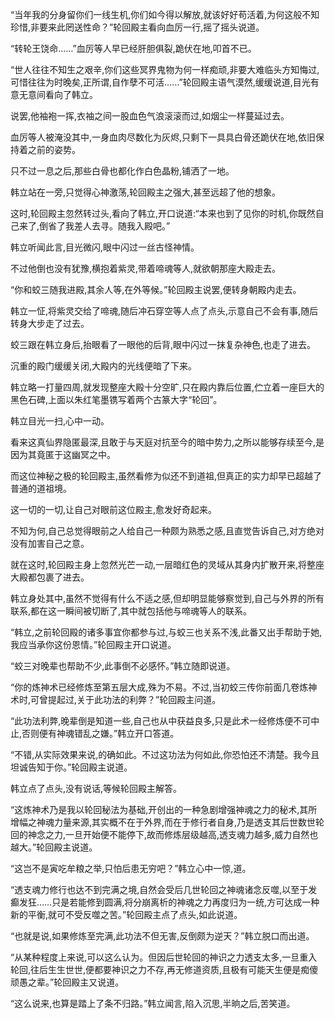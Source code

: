 
“当年我的分身留你们一线生机,你们如今得以解放,就该好好苟活着,为何这般不知珍惜,非要来此罔送性命？”轮回殿主看向血厉一行,摇了摇头说道。

“转轮王饶命……”血厉等人早已经肝胆俱裂,跪伏在地,叩首不已。

“世人往往不知生之艰辛,你们这些冥界鬼物为何一样痴顽,非要大难临头方知悔过,可惜往往为时晚矣,正所谓,自作孽不可活……”轮回殿主语气漠然,缓缓说道,目光有意无意间看向了韩立。

说罢,他袖袍一挥,衣袖之间一股血色气浪滚滚而过,如烟尘一样蔓延过去。

血厉等人被淹没其中,一身血肉尽数化为灰烬,只剩下一具具白骨还跪伏在地,依旧保持着之前的姿势。

只不过一息之后,那些白骨也都化作白色晶粉,铺洒了一地。

韩立站在一旁,只觉得心神激荡,轮回殿主之强大,甚至远超了他的想象。

这时,轮回殿主忽然转过头,看向了韩立,开口说道:“本来也到了见你的时机,你既然自己来了,倒省了我差人去寻。随我入殿吧。”

韩立听闻此言,目光微闪,眼中闪过一丝古怪神情。

不过他倒也没有犹豫,横抱着紫灵,带着啼魂等人,就欲朝那座大殿走去。

“你和蛟三随我进殿,其余人等,在外等候。”轮回殿主说罢,便转身朝殿内走去。

韩立一怔,将紫灵交给了啼魂,随后冲石穿空等人点了点头,示意自己不会有事,随后转身大步走了过去。

蛟三跟在韩立身后,抬眼看了一眼他的后背,眼中闪过一抹复杂神色,也走了进去。

沉重的殿门缓缓关闭,大殿内的光线便暗了下来。

韩立略一打量四周,就发现整座大殿十分空旷,只在殿内靠后位置,伫立着一座巨大的黑色石碑,上面以朱红笔墨镌写着两个古篆大字“轮回”。

韩立目光一扫,心中一动。

看来这真仙界隐匿最深,且敢于与天庭对抗至今的暗中势力,之所以能够存续至今,是因为其竟匿于这幽冥之中。

而这位神秘之极的轮回殿主,虽然看修为似还不到道祖,但真正的实力却早已超越了普通的道祖境。

这一切的一切,让自己对眼前这位殿主,愈发好奇起来。

不知为何,自己总觉得眼前之人给自己一种颇为熟悉之感,且直觉告诉自己,对方绝对没有加害自己之意。

就在这时,轮回殿主身上忽然光芒一动,一层暗红色的灵域从其身内扩散开来,将整座大殿都包裹了进去。

韩立身处其中,虽然不觉得有什么不适之感,但却明显能够察觉到,自己与外界的所有联系,都在这一瞬间被切断了,其中就包括他与啼魂等人的联系。

“韩立,之前轮回殿的诸多事宜你都参与过,与蛟三也关系不浅,此番又出手帮助于她,我应当承你这份恩情。”轮回殿主开口说道。

“蛟三对晚辈也帮助不少,此事倒不必感怀。”韩立随即说道。

“你的炼神术已经修炼至第五层大成,殊为不易。不过,当初蛟三传你前面几卷炼神术时,可曾提起过,关于此功法的利弊？”轮回殿主问道。

“此功法利弊,晚辈倒是知道一些,自己也从中获益良多,只是此术一经修炼便不可中止,否则便有神魂错乱之嫌。”韩立开口答道。

“不错,从实际效果来说,的确如此。不过这功法为何如此,你恐怕还不清楚。我今且坦诚告知于你。”轮回殿主说道。

韩立点了点头,没有说话,等候轮回殿主解答。

“这炼神术乃是我以轮回秘法为基础,开创出的一种急剧增强神魂之力的秘术,其所增幅之神魂力量来源,其实概不在于外界,而在于修行者自身,乃是透支其后世数世轮回的神念之力,一旦开始便不能停下,故而修炼层级越高,透支魂力越多,威力自然也越大。”轮回殿主说道。

“这岂不是寅吃牟粮之举,只怕后患无穷吧？”韩立心中一惊,道。

“透支魂力修行也达不到完满之境,自然会受后几世轮回之神魂诸念反噬,以至于发癫发狂……只是若能修到圆满,将分崩离析的神魂之力再度归为一统,方可达成一种新的平衡,就可不受反噬之苦。”轮回殿主点了点头,如此说道。

“也就是说,如果修炼至完满,此功法不但无害,反倒颇为逆天？”韩立脱口而出道。

“从某种程度上来说,可以这么认为。但因后世轮回的神识之力透支太多,一旦重入轮回,往后生生世世,便都要神识之力不存,再无修道资质,且极有可能天生便是痴傻顽愚之辈。”轮回殿主又说道。

“这么说来,也算是踏上了条不归路。”韩立闻言,陷入沉思,半晌之后,苦笑道。